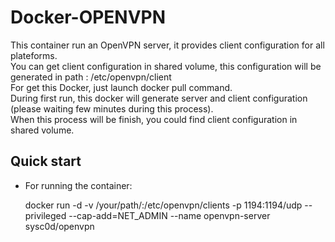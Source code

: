 # Docker-OPENVPN
This container run an OpenVPN server, it provides client configuration for all plateforms.  
You can get client configuration in shared volume, this configuration will be generated in path : /etc/openvpn/client  
For get this Docker, just launch docker pull command.  
During first run, this docker will generate server and client configuration (please waiting few minutes during this process).  
When this process will be finish, you could find client configuration in shared volume.  

## Quick start
* For running the container:


	docker run -d -v /your/path/:/etc/openvpn/clients -p 1194:1194/udp --privileged --cap-add=NET_ADMIN --name openvpn-server sysc0d/openvpn





